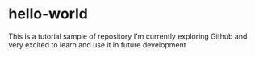 # hello-world
This is a tutorial sample of repository
I'm currently exploring Github and very excited to learn and use it in future development
